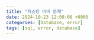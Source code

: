 ```yaml
---
title: "저스틴 비버 문제"
date: 2024-10-23 12:00:00 +0900
categories: [Database, error]
tags: [sql, error, database]
---
```


